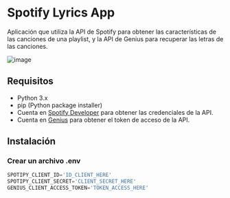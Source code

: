 # Spotify Lyrics App
Aplicación que utiliza la API de Spotify para obtener las características de las canciones de una playlist, y la API de Genius para recuperar las letras de las canciones.

![image](https://github.com/user-attachments/assets/01dfff3b-cb36-4bbb-8218-2223423f36c3)

## Requisitos

- Python 3.x
- pip (Python package installer)
- Cuenta en [Spotify Developer](https://developer.spotify.com/dashboard/applications) para obtener las credenciales de la API.
- Cuenta en [Genius](https://genius.com/api-clients) para obtener el token de acceso de la API.

## Instalación

### Crear un archivo .env

```python
SPOTIPY_CLIENT_ID='ID_CLIENT_HERE'
SPOTIPY_CLIENT_SECRET='CLIENT_SECRET_HERE'
GENIUS_CLIENT_ACCESS_TOKEN='TOKEN_ACCESS_HERE'
